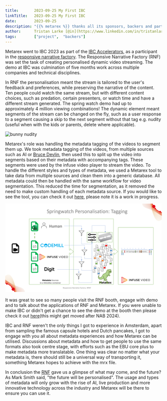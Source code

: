 ```yaml
---
title:       2023-09-25 My First IBC
linkTitle:   2023-09-25 My First IBC
date:        2023-09-25
description: "{{% metarex %}} thanks all its sponsors, backers and partners"
author:      Tristan Larke [@in](https://www.linkedin.com/in/tristanlarke/)
tags:        ["project",  "backers"]
---
```


Metarex went to IBC 2023 as part of the [IBC Accelerators][acc], as a
participant in the [responsive narrative factory][rnf]. The Responsive
Narrative Factory (RNF) was set the task of creating personalised dynamic video
streaming. The demo at IBC was culmination of five months work across multiple
companies and technical disciplines.

In RNF the personalisation meant the stream is tailored to the user's feedback
and preferences, while preserving the narrative of the content. Ten people
could watch the same stream, but with different content choices, such as
predation, certain presenters, or watch time and have a different stream
generated. The spring watch demo had up to approximately 4 million viewing
combinations! The dynamic element meant segments of the stream can be changed
on the fly, such as a user response to a segment causing a skip to the next
segment without that tag e.g. nudity (useful when with the kids or parents,
delete where applicable).

<div class="ui centered large image"><img src="bunnynudity.png" alt="bunny nudity"/></div>

Metarex's role was handling the metadata tagging of the videos to segment them
up. We took metadata tagging of the videos, from multiple sources such as AI or
[Bruce Devlin][mrmxf], then used this to split up the video into segments based
on their metadata with accompanying tags. These segments were used by the
infuse video player to stream the video. To handle the different styles and
types of metadata, we used a Metarex tool to take data from multiple sources
and clean them into a generic database. All metadata could then be handled with
the same workflow for video segmentation. This reduced the time for
segmentation, as it removed the need to make custom handling of each metadata
source. If you would like to see the tool, you can check it out [here][code],
please note it is a work in progress.

<div class="ui centered fluid image"><img src="workflow.png" alt="workflow"/></div>

It was great to see so many people visit the RNF booth, engage with demo and to
talk about the applications of RNF and Metarex. If you were unable to make IBC
or didn't get a chance to see the demo at the booth then please check it out
[here][cuvo](this might get moved after NAB 2024).


IBC and RNF weren't the only things I got to experience in Amsterdam, apart
from sampling the famous capsule hotels and Dutch pancakes, I got to engage
with you all about metadata experiences and how Metarex can be utilised.
Discussions about metadata and how to get people to use the same formats also
took centre stage, with efforts such as the EBU core plus to make metadata more
translatable. One thing was clear no matter what your metadata is, there should
still be a universal way of transporting it, something Metarex hopes to achieve
with the mrx file.

In conclusion the [RNF][rnf] gave us a glimpse of what may come, and the
future? As Mark Smith said, "the future will be personalised". The usage and
types of metadata will only grow with the rise of AI, live production and more
innovative technology across the industry and Metarex will be there to ensure
you can use it.

[acc]:   https://www.ibc.org/ibc-accelerators
[rnf]:   https://show.ibc.org/accelerator-project-responsive-narrative-factory
[code]:  https://gitlab.com/mm-eng/mrx-go-sql
[cuvo]:  https://cuvo.ai/ibcdemo
[mrmxf]: https://mrmxf.com/